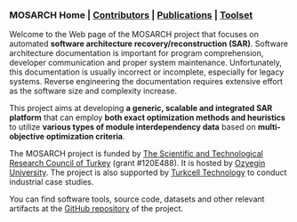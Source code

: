 ### MOSARCH Home | [Contributors](./people.html) | [Publications](./publications.html) | [Toolset](./toolset.html)

Welcome to the Web page of the MOSARCH project that focuses on automated **software architecture recovery/reconstruction (SAR)**. Software architecture documentation is important for program comprehension, developer communication and proper system maintenance. Unfortunately, this documentation is usually incorrect or incomplete, especially for legacy systems. Reverse engineering the documentation requires extensive effort as the software size and complexity increase.

This project aims at developing **a generic, scalable and integrated SAR platform** that can employ **both exact optimization methods and heuristics** to utilize **various types of module interdependency data** based on **multi-objective optimization criteria**.

The MOSARCH project is funded by [The Scientific and Technological Research Council of Turkey](https://tubitak.gov.tr/en) (grant #120E488). It is hosted by [Ozyegin University](https://www.ozyegin.edu.tr/). The project is also supported by [Turkcell Technology](https://www.turkcell.com.tr/) to conduct industrial case studies.

You can find software tools, source code, datasets and other relevant artifacts at the [GitHub repository](https://github.com/hasansozer/MOSARCH) of the project.
